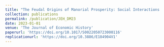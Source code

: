 ```yaml
---
title: "The Feudal Origins of Manorial Prosperity: Social Interactions in Eleventh-Century England"
collection: publications
permalink: /publication/JEH_DM23
date: 2023-01-01
venue: 'The Journal of Economic History'
paperurl: 'https://doi.org/10.1017/S0022050723000116'
replicationurl: 'https://doi.org/10.3886/E184904V1'
---
```

